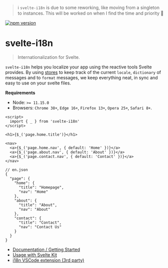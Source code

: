 > :information_source: `svelte-i18n` is due to some reworking, like moving from a singleton to instances. This will be worked on when I find the time and priority :pray:

[![npm version](https://badge.fury.io/js/svelte-i18n.svg)](https://badge.fury.io/js/svelte-i18n)

# svelte-i18n

> Internationalization for Svelte.

`svelte-i18n` helps you localize your app using the reactive tools Svelte provides. By using [stores](https://svelte.dev/docs#svelte_store) to keep track of the current `locale`, `dictionary` of messages and to `format` messages, we keep everything neat, in sync and easy to use on your svelte files.

**Requirements**

- Node: `>= 11.15.0`
- Browsers: `Chrome 38+`, `Edge 16+`, `Firefox 13+`, `Opera 25+`, `Safari 8+`.

```svelte
<script>
  import { _ } from 'svelte-i18n'
</script>

<h1>{$_('page.home.title')}</h1>

<nav>
  <a>{$_('page.home.nav', { default: 'Home' })}</a>
  <a>{$_('page.about.nav', { default: 'About' })}</a>
  <a>{$_('page.contact.nav', { default: 'Contact' })}</a>
</nav>
```

```jsonc
// en.json
{
  "page": {
    "home": {
      "title": "Homepage",
      "nav": "Home"
    },
    "about": {
      "title": "About",
      "nav": "About"
    },
    "contact": {
      "title": "Contact",
      "nav": "Contact Us"
    }
  }
}
```

- [Documentation / Getting Started](https://github.com/kaisermann/svelte-i18n/blob/main/docs/Getting%20Started.md)
- [Usage with Svelte Kit](https://github.com/kaisermann/svelte-i18n/blob/main/docs/Svelte-Kit.md)
- [i18n VSCode extension (3rd party)](https://github.com/antfu/i18n-ally)